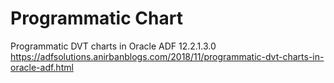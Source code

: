 # Programmatic Chart
Programmatic DVT charts in Oracle ADF 12.2.1.3.0
https://adfsolutions.anirbanblogs.com/2018/11/programmatic-dvt-charts-in-oracle-adf.html

